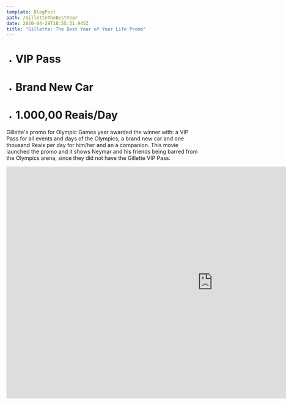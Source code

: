 ```yaml
---
template: BlogPost
path: /GilletteTheBestYear
date: 2020-04-29T18:55:31.945Z
title: "Gillette: The Best Year of Your Life Promo"
---
```



* # VIP Pass
* # Brand New Car
* # 1.000,00 Reais/Day



Gillette's promo for Olympic Games year awarded the winner with: a VIP Pass for all events and days of the Olympics, a brand new car and one thousand Reais per day for him/her and an a companion. This movie launched the promo and it shows Neymar and his friends being barred from the Olympics arena, since they did not have the Gillette VIP Pass.



<iframe src="https://player.vimeo.com/video/164834569?color=ffffff&title=0&byline=0&portrait=0" width="1080" height="608" frameborder="0" webkitallowfullscreen mozallowfullscreen allowfullscreen></iframe>